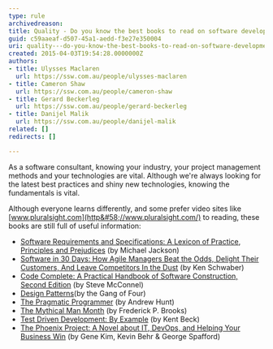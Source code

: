 ```yaml
---
type: rule
archivedreason: 
title: Quality - Do you know the best books to read on software development?
guid: c59aaeaf-d507-45a1-aedd-f3e27e350004
uri: quality---do-you-know-the-best-books-to-read-on-software-development
created: 2015-04-03T19:54:28.0000000Z
authors:
- title: Ulysses Maclaren
  url: https://ssw.com.au/people/ulysses-maclaren
- title: Cameron Shaw
  url: https://ssw.com.au/people/cameron-shaw
- title: Gerard Beckerleg
  url: https://ssw.com.au/people/gerard-beckerleg
- title: Danijel Malik
  url: https://ssw.com.au/people/danijel-malik
related: []
redirects: []

---
```


As a software consultant, knowing your industry, your project management methods and your technologies are vital. Although we're always looking for the latest best practices and shiny new technologies, knowing the fundamentals is vital.

Although everyone learns differently, and some prefer video sites like [www.pluralsight.com](http&#58;//www.pluralsight.com/) to reading, these books are still full of useful information:

<!--endintro-->

* [Software Requirements and Specifications: A Lexicon of Practice, Principles and Prejudices](http&#58;//www.amazon.com/Software-Requirements-Specifications-Principles-Prejudices/dp/0201877120) (by Michael Jackson)
* [Software in 30 Days: How Agile Managers Beat the Odds, Delight Their Customers, And Leave Competitors In the Dust](http&#58;//www.amazon.com/Software-30-Days-Customers-Competitors/dp/1118206665) (by Ken Schwaber)
* [Code Complete: A Practical Handbook of Software Construction, Second Edition](http&#58;//www.amazon.com/Code-Complete-Practical-Handbook-Construction/dp/0735619670) (by Steve McConnel)
* [Design Patterns](http&#58;//www.amazon.com/Design-Patterns-Object-Oriented-Professional-Computing/dp/0201634988)(by the Gang of Four)
* [The Pragmatic Programmer](http&#58;//www.amazon.com/The-Pragmatic-Programmer-Journeyman-Master/dp/020161622X) (by Andrew Hunt)
* [The Mythical Man Month](http&#58;//www.amazon.com/The-Mythical-Man-Month-Engineering-Anniversary/dp/0201835959) (by Frederick P. Brooks)
* [Test Driven Development: By Example](http&#58;//www.amazon.com/Test-Driven-Development-By-Example/dp/0321146530) (by Kent Beck)
* [The Phoenix Project: A Novel about IT, DevOps, and Helping Your Business Win](http&#58;//www.amazon.com/Phoenix-Project-DevOps-Helping-Business/dp/0988262509/ref=asap_bc?ie=UTF8) (by Gene Kim, Kevin Behr & George Spafford)
